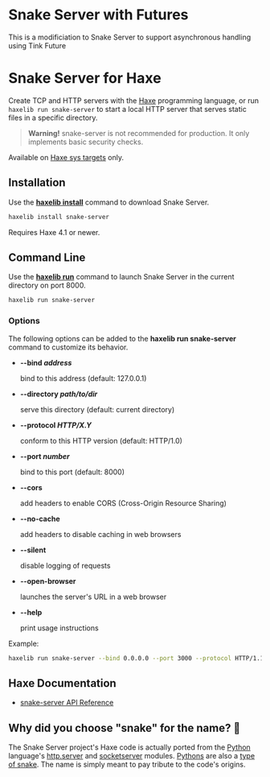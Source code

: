 # Snake Server with Futures 

This is a modificiation to Snake Server to support asynchronous handling using Tink Future

# Snake Server for Haxe

Create TCP and HTTP servers with the [Haxe](https://haxe.org/) programming language, or run `haxelib run snake-server` to start a local HTTP server that serves static files in a specific directory.

> **Warning!** snake-server is not recommended for production. It only implements basic security checks.

Available on [Haxe sys targets](https://haxe.org/manual/std-sys.html) only.

## Installation

Use the [**haxelib install**](https://lib.haxe.org/documentation/using-haxelib/#install) command to download Snake Server.

```sh
haxelib install snake-server
```

Requires Haxe 4.1 or newer.

## Command Line

Use the [**haxelib run**](https://lib.haxe.org/documentation/using-haxelib/#run) command to launch Snake Server in the current directory on port 8000.

```sh
haxelib run snake-server
```

### Options

The following options can be added to the **haxelib run snake-server** command to customize its behavior.

- **--bind _address_**

  bind to this address (default: 127.0.0.1)

- **--directory _path/to/dir_**

  serve this directory (default: current directory)

- **--protocol _HTTP/X.Y_**

  conform to this HTTP version (default: HTTP/1.0)

- **--port _number_**

  bind to this port (default: 8000)

- **--cors**

  add headers to enable CORS (Cross-Origin Resource Sharing)

- **--no-cache**

  add headers to disable caching in web browsers

- **--silent**

  disable logging of requests

- **--open-browser**

  launches the server's URL in a web browser

- **--help**

  print usage instructions

Example:

```sh
haxelib run snake-server --bind 0.0.0.0 --port 3000 --protocol HTTP/1.1 --directory www
```

## Haxe Documentation

- [snake-server API Reference](https://bowlerhatllc.github.io/snake-server/)

## Why did you choose "snake" for the name? 🐍

The Snake Server project's Haxe code is actually ported from the [Python](https://python.org/) language's [http.server](https://docs.python.org/3/library/http.server.html) and [socketserver](https://docs.python.org/3/library/socketserver.html) modules. [Pythons](<https://en.wikipedia.org/wiki/Python_(genus)>) are also a [type of snake](https://en.wikipedia.org/wiki/Snake). The name is simply meant to pay tribute to the code's origins.
